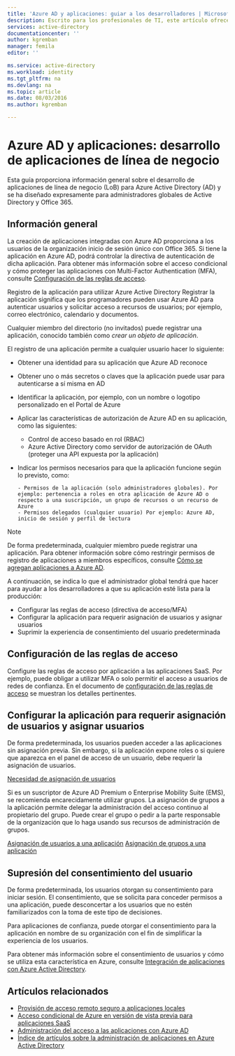 ```yaml
---
title: 'Azure AD y aplicaciones: guiar a los desarrolladores | Microsoft Docs'
description: Escrito para los profesionales de TI, este artículo ofrece instrucciones para integrar las aplicaciones de Azure con Active Directory.
services: active-directory
documentationcenter: ''
author: kgremban
manager: femila
editor: ''

ms.service: active-directory
ms.workload: identity
ms.tgt_pltfrm: na
ms.devlang: na
ms.topic: article
ms.date: 08/03/2016
ms.author: kgremban

---
```

# Azure AD y aplicaciones: desarrollo de aplicaciones de línea de negocio
Esta guía proporciona información general sobre el desarrollo de aplicaciones de línea de negocio (LoB) para Azure Active Directory (AD) y se ha diseñado expresamente para administradores globales de Active Directory y Office 365.

## Información general
La creación de aplicaciones integradas con Azure AD proporciona a los usuarios de la organización inicio de sesión único con Office 365. Si tiene la aplicación en Azure AD, podrá controlar la directiva de autenticación de dicha aplicación. Para obtener más información sobre el acceso condicional y cómo proteger las aplicaciones con Multi-Factor Authentication (MFA), consulte [Configuración de las reglas de acceso](active-directory-conditional-access-azuread-connected-apps.md).

Registro de la aplicación para utilizar Azure Active Directory Registrar la aplicación significa que los programadores pueden usar Azure AD para autenticar usuarios y solicitar acceso a recursos de usuarios; por ejemplo, correo electrónico, calendario y documentos.

Cualquier miembro del directorio (no invitados) puede registrar una aplicación, conocido también como *crear un objeto de aplicación*.

El registro de una aplicación permite a cualquier usuario hacer lo siguiente:

* Obtener una identidad para su aplicación que Azure AD reconoce
* Obtener uno o más secretos o claves que la aplicación puede usar para autenticarse a sí misma en AD
* Identificar la aplicación, por ejemplo, con un nombre o logotipo personalizado en el Portal de Azure
* Aplicar las características de autorización de Azure AD en su aplicación, como las siguientes:
  
  * Control de acceso basado en rol (RBAC)
  * Azure Active Directory como servidor de autorización de OAuth (proteger una API expuesta por la aplicación)
* Indicar los permisos necesarios para que la aplicación funcione según lo previsto, como:
  
      - Permisos de la aplicación (solo administradores globales). Por ejemplo: pertenencia a roles en otra aplicación de Azure AD o respecto a una suscripción, un grupo de recursos o un recurso de Azure
      - Permisos delegados (cualquier usuario) Por ejemplo: Azure AD, inicio de sesión y perfil de lectura

> [!NOTE]
> De forma predeterminada, cualquier miembro puede registrar una aplicación. Para obtener información sobre cómo restringir permisos de registro de aplicaciones a miembros específicos, consulte [Cómo se agregan aplicaciones a Azure AD](active-directory-how-applications-are-added.md#who-has-permission-to-add-applications-to-my-azure-ad-instance).
> 
> 

A continuación, se indica lo que el administrador global tendrá que hacer para ayudar a los desarrolladores a que su aplicación esté lista para la producción:

* Configurar las reglas de acceso (directiva de acceso/MFA)
* Configurar la aplicación para requerir asignación de usuarios y asignar usuarios
* Suprimir la experiencia de consentimiento del usuario predeterminada

## Configuración de las reglas de acceso
Configure las reglas de acceso por aplicación a las aplicaciones SaaS. Por ejemplo, puede obligar a utilizar MFA o solo permitir el acceso a usuarios de redes de confianza. En el documento de [configuración de las reglas de acceso](active-directory-conditional-access-azuread-connected-apps.md) se muestran los detalles pertinentes.

## Configurar la aplicación para requerir asignación de usuarios y asignar usuarios
De forma predeterminada, los usuarios pueden acceder a las aplicaciones sin asignación previa. Sin embargo, si la aplicación expone roles o si quiere que aparezca en el panel de acceso de un usuario, debe requerir la asignación de usuarios.

[Necesidad de asignación de usuarios](active-directory-applications-guiding-developers-requiring-user-assignment.md)

Si es un suscriptor de Azure AD Premium o Enterprise Mobility Suite (EMS), se recomienda encarecidamente utilizar grupos. La asignación de grupos a la aplicación permite delegar la administración del acceso continuo al propietario del grupo. Puede crear el grupo o pedir a la parte responsable de la organización que lo haga usando sus recursos de administración de grupos.

[Asignación de usuarios a una aplicación](active-directory-applications-guiding-developers-assigning-users.md) [Asignación de grupos a una aplicación](active-directory-applications-guiding-developers-assigning-groups.md)

## Supresión del consentimiento del usuario
De forma predeterminada, los usuarios otorgan su consentimiento para iniciar sesión. El consentimiento, que se solicita para conceder permisos a una aplicación, puede desconcertar a los usuarios que no estén familiarizados con la toma de este tipo de decisiones.

Para aplicaciones de confianza, puede otorgar el consentimiento para la aplicación en nombre de su organización con el fin de simplificar la experiencia de los usuarios.

Para obtener más información sobre el consentimiento de usuarios y cómo se utiliza esta característica en Azure, consulte [Integración de aplicaciones con Azure Active Directory](active-directory-integrating-applications.md).

## Artículos relacionados
* [Provisión de acceso remoto seguro a aplicaciones locales](active-directory-application-proxy-get-started.md)
* [Acceso condicional de Azure en versión de vista previa para aplicaciones SaaS](active-directory-conditional-access-azuread-connected-apps.md)
* [Administración del acceso a las aplicaciones con Azure AD](active-directory-managing-access-to-apps.md)
* [Índice de artículos sobre la administración de aplicaciones en Azure Active Directory](active-directory-apps-index.md)

<!---HONumber=AcomDC_0810_2016-->